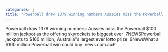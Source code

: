 ```yaml
---
categories: j
title: "Powerball draw 1379 winning numbers Aussies miss the Powerball 100 million jackpot as the offering skyrockets to biggest ever  7NEWS"
---
```

Powerball draw 1379 winning numbers: Aussies miss the Powerball $100 million jackpot as the offering skyrockets to biggest ever&nbsp;&nbsp;7NEWSPowerball jackpots to $160 million, Australia"s largest ever lotto prize&nbsp;&nbsp;9NewsWhat a $100 million Powerball win could buy&nbsp;&nbsp;news.com.auP